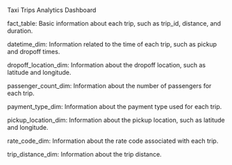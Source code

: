Taxi Trips Analytics Dashboard

fact_table: Basic information about each trip, such as trip_id, distance, and duration.

datetime_dim: Information related to the time of each trip, such as pickup and dropoff times.

dropoff_location_dim: Information about the dropoff location, such as latitude and longitude.

passenger_count_dim: Information about the number of passengers for each trip.

payment_type_dim: Information about the payment type used for each trip.

pickup_location_dim: Information about the pickup location, such as latitude and longitude.

rate_code_dim: Information about the rate code associated with each trip.

trip_distance_dim: Information about the trip distance.
